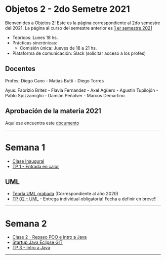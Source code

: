 # Objetos 2 - 2do Semetre 2021
Bienvenides a Objetos 2! Este es la página correspondiente al 2do semestre del 2021. La página al curso del semestre anterior es [1 er semestre 2021](https://github.com/POO2UNQ/site/blob/main/docs/index20212sem.md)

* Teóricos: Lunes 18 hs.     
* Prácticas sincrónicas: 
  * Comisión única: Jueves de 18 a 21 hs. 
* Plataforma de comunicación: Slack (solicitar acceso a los profes)

## Docentes
Profes: Diego Cano - Matias Butti - Diego Torres

Ayus: Fabrizio Britez - Flavia Fernandez - Axel Agüero - Agustin Tupilojón - Pablo Spizzamiglio - Damián Peñalver - Marcos Demartino

## Aprobación de la materia 2021
Aquí ese encuentra este [documento](https://github.com/POO2UNQ/site/blob/main/Aprobación%20de%20la%20materia%20-%202021.pdf)

---
# Semana 1

* [Clase Inaugural](https://youtu.be/WBptyni3ddc)
* [TP 1 - Entrada en calor](https://github.com/POO2UNQ/site/tree/main/TP01)

## UML
* [Teoría UML grabada](https://www.youtube.com/watch?v=oYSLwORU0ZM)  (Correspondiente al año 2020)
* [TP 02 - UML](https://github.com/POO2UNQ/site/blob/main/TP%2002/TP%2002%20UML.pdf) - Entrega individual obligatoria! Fecha a definir en breve!!

---
# Semana 2
* [Clase 2 - Repaso POO e intro a Java](https://github.com/POO2UNQ/site/blob/606a8289ab7fca010acf0e98dd886ab31b54a747/teorias/Lenguajes%20de%20programaci%C3%B3n%20%20-%20Java%20-%20BigPicture.pdf)
* [ Startup Java Eclipse GIT](https://youtu.be/3ITG-OFhThc)
* [TP 3 - Intro a Java](https://github.com/POO2UNQ/site/blob/a75e0da36670c3377f275343386f9497feca1df3/TP03/TP03%20-%20Intro%20a%20Java.pdf)
---
